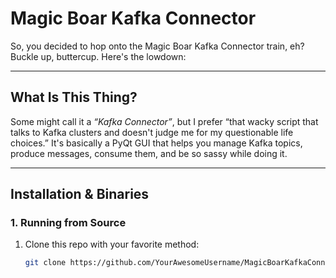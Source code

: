 # Magic Boar Kafka Connector

So, you decided to hop onto the Magic Boar Kafka Connector train, eh? Buckle up, buttercup. Here's the lowdown:

---

## What Is This Thing?

Some might call it a _“Kafka Connector”_, but I prefer “that wacky script that talks to Kafka clusters and doesn't judge me for my questionable life choices.” It's basically a PyQt GUI that helps you manage Kafka topics, produce messages, consume them, and be so sassy while doing it.

---

## Installation & Binaries

### 1. Running from Source

1. Clone this repo with your favorite method:
   ```sh
   git clone https://github.com/YourAwesomeUsername/MagicBoarKafkaConnector.git
